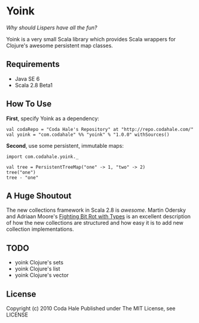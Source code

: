 Yoink
=====

*Why should Lispers have all the fun?*

Yoink is a very small Scala library which provides Scala wrappers for Clojure's
awesome persistent map classes.


Requirements
------------

* Java SE 6
* Scala 2.8 Beta1


How To Use
----------

**First**, specify Yoink as a dependency:

    val codaRepo = "Coda Hale's Repository" at "http://repo.codahale.com/"
    val yoink = "com.codahale" %% "yoink" % "1.0.0" withSources()

**Second**, use some persistent, immutable maps:
    
    import com.codahale.yoink._
    
    val tree = PersistentTreeMap("one" -> 1, "two" -> 2)
    tree("one")
    tree - "one"


A Huge Shoutout
---------------

The new collections framework in Scala 2.8 is *awesome*. Martin Odersky and
Adriaan Moore's [Fighting Bit Rot with Types](http://lampwww.epfl.ch/~odersky/papers/fsttcs2009.pdf)
is an excellent description of how the new collections are structured and how
easy it is to add new collection implementations.


TODO
----

* yoink Clojure's sets
* yoink Clojure's list
* yoink Clojure's vector


License
-------

Copyright (c) 2010 Coda Hale
Published under The MIT License, see LICENSE